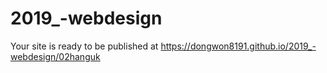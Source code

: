 # 2019_-webdesign
Your site is ready to be published at https://dongwon8191.github.io/2019_-webdesign/02hanguk

